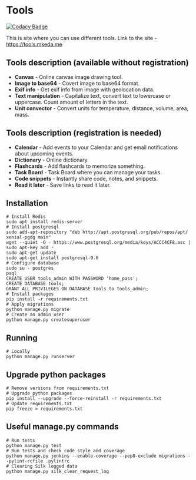 Tools
======================

[![Codacy Badge](https://api.codacy.com/project/badge/Grade/b6e6d3bc93504b86bef179a500978a19)](https://app.codacy.com/manual/mikekeda/tools?utm_source=github.com&utm_medium=referral&utm_content=mikekeda/tools&utm_campaign=Badge_Grade_Settings)

This is site where you can use different tools.
Link to the site - https://tools.mkeda.me

Tools description (available without registration)
------------
- **Canvas** - Online canvas image drawing tool.
- **Image to base64** - Covert image to base64 format.
- **Exif info** - Get exif info from image with geolocation data.
- **Text manipulation** - Capitalize text, convert text to lowercase or uppercase. Count amount of letters in the text.
- **Unit convector** - Convert units for temperature, distance, volume, area, mass.

Tools description (registration is needed)
------------
- **Calendar** - Add events to your Calendar and get email notifications about upcoming events.
- **Dictionary** - Online dictionary.
- **Flashcards** - Add flashcards to memorize something.
- **Task Board** - Task Board where you can manage your tasks.
- **Code snippets** - Instantly share code, notes, and snippets.
- **Read it later** - Save links to read it later.

Installation
------------
    # Install Redis
    sudo apt install redis-server
    # Install postgresql
    sudo add-apt-repository "deb http://apt.postgresql.org/pub/repos/apt/ xenial-pgdg main"
    wget --quiet -O - https://www.postgresql.org/media/keys/ACCC4CF8.asc | sudo apt-key add -
    sudo apt-get update
    sudo apt-get install postgresql-9.6
    # Configure database
    sudo su - postgres
    psql
    CREATE USER tools_admin WITH PASSWORD 'home_pass';
    CREATE DATABASE tools;
    GRANT ALL PRIVILEGES ON DATABASE tools to tools_admin;
    # Install packages
    pip install -r requirements.txt
    # Apply migrations
    python manage.py migrate
    # Create an admin user
    python manage.py createsuperuser

Running
-------
    # Locally
    python manage.py runserver

Upgrade python packages
-------
    # Remove versions from requirements.txt
    # Upgrade python packages
    pip install --upgrade --force-reinstall -r requirements.txt
    # Update requirements.txt
    pip freeze > requirements.txt

Useful manage.py commands
-------
    # Run tests
    python manage.py test
    # Run tests and check code style and coverage
    python manage.py jenkins --enable-coverage --pep8-exclude migrations --pylint-rcfile .pylintrc
    # Clearing Silk logged data
    python manage.py silk_clear_request_log
